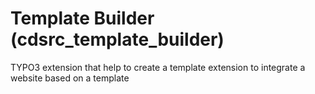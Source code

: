 # Template Builder (cdsrc_template_builder)
TYPO3 extension that help to create a template extension to integrate a website based on a template
